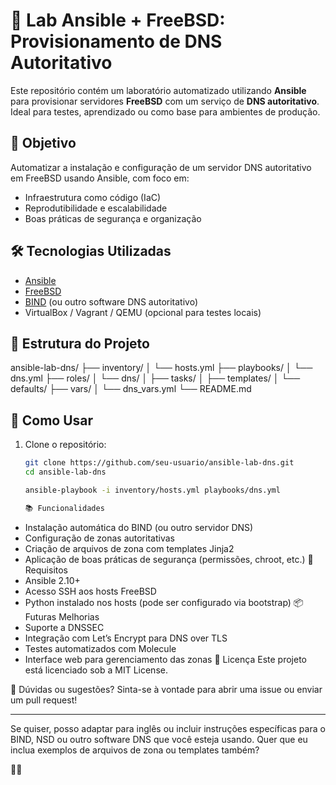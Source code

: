 # 🧪 Lab Ansible + FreeBSD: Provisionamento de DNS Autoritativo

Este repositório contém um laboratório automatizado utilizando **Ansible** para provisionar servidores **FreeBSD** com um serviço de **DNS autoritativo**. Ideal para testes, aprendizado ou como base para ambientes de produção.

## 📌 Objetivo

Automatizar a instalação e configuração de um servidor DNS autoritativo em FreeBSD usando Ansible, com foco em:

- Infraestrutura como código (IaC)
- Reprodutibilidade e escalabilidade
- Boas práticas de segurança e organização

## 🛠️ Tecnologias Utilizadas

- [Ansible](https://www.ansible.com/)
- [FreeBSD](https://www.freebsd.org/)
- [BIND](https://www.isc.org/bind/) (ou outro software DNS autoritativo)
- VirtualBox / Vagrant / QEMU (opcional para testes locais)

## 📁 Estrutura do Projeto
ansible-lab-dns/ ├── inventory/ │   └── hosts.yml ├── playbooks/ │   └── dns.yml ├── roles/ │   └── dns/ │       ├── tasks/ │       ├── templates/ │       └── defaults/ ├── vars/ │   └── dns_vars.yml └── README.md

## 🚀 Como Usar

1. Clone o repositório:
   ```bash
   git clone https://github.com/seu-usuario/ansible-lab-dns.git
   cd ansible-lab-dns

   ansible-playbook -i inventory/hosts.yml playbooks/dns.yml

   📚 Funcionalidades
- Instalação automática do BIND (ou outro servidor DNS)
- Configuração de zonas autoritativas
- Criação de arquivos de zona com templates Jinja2
- Aplicação de boas práticas de segurança (permissões, chroot, etc.)
🧠 Requisitos
- Ansible 2.10+
- Acesso SSH aos hosts FreeBSD
- Python instalado nos hosts (pode ser configurado via bootstrap)
📦 Futuras Melhorias
- Suporte a DNSSEC
- Integração com Let’s Encrypt para DNS over TLS
- Testes automatizados com Molecule
- Interface web para gerenciamento das zonas
📄 Licença
Este projeto está licenciado sob a MIT License.

💬 Dúvidas ou sugestões? Sinta-se à vontade para abrir uma issue ou enviar um pull request!

---

Se quiser, posso adaptar para inglês ou incluir instruções específicas para o BIND, NSD ou outro software DNS que você esteja usando. Quer que eu inclua exemplos de arquivos de zona ou templates também?


